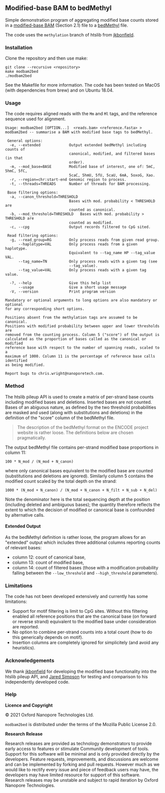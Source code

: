 Modified-base BAM to bedMethyl
------------------------------

Simple demonstration program of aggregating modified base counts stored in a
[modified-base BAM](https://circle-production-customer-artifacts.s3.amazonaws.com/picard/548f4caff7d0cea1406e35e3/60e6b57a449db620ab0ea9b7-0-build/artifacts/pdfs/SAMtags.pdf?X-Amz-Algorithm=AWS4-HMAC-SHA256&X-Amz-Date=20210725T133456Z&X-Amz-SignedHeaders=host&X-Amz-Expires=60&X-Amz-Credential=AKIAJR3Q6CR467H7Z55A%2F20210725%2Fus-east-1%2Fs3%2Faws4_request&X-Amz-Signature=0590263dd0113d97f83c533f1e3633cdba6a9652a8a9f457d6a0eb0d188037ef) (Section 2.1) file to 
a [bedMethyl](https://www.encodeproject.org/data-standards/wgbs/) file.

The code uses the `methylation` branch of htslib from
[jkbonfield](https://github.com/jkbonfield).

### Installation

Clone the repository and then use make:

    git clone --recursive <repository>
    make modbam2bed
    ./modbam2bed

See the Makefile for more information. The code has been tested on MacOS (with
dependencies from brew) and on Ubuntu 18.04.

### Usage

The code requires aligned reads with the `Mm` and `Ml` tags, and the reference
sequence used for alignment.

```
Usage: modbam2bed [OPTION...]  <reads.bam> <reference.fasta> >
modbam2bed -- summarise a BAM with modified base tags to bedMethyl.

 General options:
  -e, --extended             Output extended bedMethyl including counts of
                             canonical, modified, and filtered bases (in that
                             order).
  -m, --mod_base=BASE        Modified base of interest, one of: 5mC, 5hmC, 5fC,
                             5caC, 5hmU, 5fU, 5caU, 6mA, 5oxoG, Xao.
  -r, --region=chr:start-end Genomic region to process.
  -t, --threads=THREADS      Number of threads for BAM processing.

 Base filtering options:
  -a, --canon_threshold=THRESHOLD
                             Bases with mod. probability < THRESHOLD are
                             counted as canonical.
  -b, --mod_threshold=THRESHOLD   Bases with mod. probability > THRESHOLD are
                             counted as modified.
  -c, --cpg                  Output records filtered to CpG sited.

 Read filtering options:
  -g, --read_group=RG        Only process reads from given read group.
      --haplotype=VAL        Only process reads from a given haplotype.
                             Equivalent to --tag_name HP --tag_value VAL.
      --tag_name=TN          Only process reads with a given tag (see
                             --tag_value).
      --tag_value=VAL        Only process reads with a given tag value.

  -?, --help                 Give this help list
      --usage                Give a short usage message
  -V, --version              Print program version

Mandatory or optional arguments to long options are also mandatory or optional
for any corresponding short options.

Positions absent from the methylation tags are assumed to be canonical.
Positions with modified probability between upper and lower thresholds are
removed from the counting process. Column 5 ("score") of the output is
calculated as the proportion of bases called as the canonical or modified
reference base with respect to the number of spanning reads, scaled to a
maximum of 1000. Column 11 is the percentage of reference base calls identified
as being modified.

Report bugs to chris.wright@nanoporetech.com.
```

### Method

The htslib pileup API is used to create a matrix of per-strand base counts
including modified bases and deletions. Inserted bases are not counted. Bases
of an abiguous nature, as defined by the two threshold probabilities are
masked and used (along with substitutions and deletions) in the definition
of the "score" column of the bedMethyl file.

> The description of the bedMethyl format on the ENCODE project website is rather
> loose. The definitions below are chosen pragmatically.

The output bedMethyl file contains per-strand modified base proportions in column 11:

    100 * N_mod / (N_mod + N_canon)

where only canonical bases equivalent to the modified base are counted
(substitutions and deletions are ignored). Similarly column 5 contains the modified
count scaled by the total depth on the strand:

    1000 * (N_mod + N_canon) / (N_mod + N_canon + N_filt + N_sub + N_del)

Note the denominator here is the total sequencing depth at the position
(including deleted and ambiguous bases); the quantity therefore reflects the
extent to which the decision of modified or canonical base is confounded by
alternative calls.

#### Extended Output

As the bedMethyl definition is rather loose, the program allows for an "extended"
output which includes three additional columns reporting counts of relevant bases:

 * column 12: count of canonical base,
 * column 13: count of modified base,
 * column 14: count of filtered bases (those with a modification probability
   falling between the `--low_threshold` and `--high_threshold` parameters).

### Limitations

The code has not been developed extensively and currently has some limitations:

 * Support for motif filtering is limit to CpG sites. Without this filtering
   enabled all reference positions that are the canonical base (on forward or
   reverse strand) equivalent to the modified base under consideration are
   reported.
 * No option to combine per-strand counts into a total count (how to do this
   generically depends on motif).
 * Insertion columns are completely ignored for simplicitely (and avoid
   any heuristics).

### Acknowledgements

We thank [jkbonfield](https://github.com/jkbonfield) for developing the modified base
functionality into the htslib pileup API, and [Jared Simpson](https://github.com/jts)
for testing and comparison to his independently developed code.

### Help

**Licence and Copyright**

© 2021 Oxford Nanopore Technologies Ltd.

`modbam2bed` is distributed under the terms of the Mozilla Public License 2.0.

**Research Release**

Research releases are provided as technology demonstrators to provide early
access to features or stimulate Community development of tools. Support for
this software will be minimal and is only provided directly by the developers.
Feature requests, improvements, and discussions are welcome and can be
implemented by forking and pull requests. However much as we would
like to rectify every issue and piece of feedback users may have, the
developers may have limited resource for support of this software. Research
releases may be unstable and subject to rapid iteration by Oxford Nanopore
Technologies.
